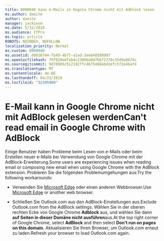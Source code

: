 ```yaml
---
title: 8000048 kann e-Mails in Gogole Chrome nicht mit Adblock lesen
ms.author: daeite
author: daeite
manager: jackiesm
ms.date: 5/31/2018
ms.audience: ITPro
ms.topic: article
ROBOTS: NOINDEX, NOFOLLOW
localization_priority: Normal
ms.custom: 8000048
ms.assetid: d9816744-fb49-4b77-a1ad-3ee648508997
ms.openlocfilehash: 70f920edfab4c2306ba0d7bbf2278c35d9a8674c
ms.sourcegitcommit: 9d78905c512192ffc4675468abd2efc5f2e4baf4
ms.translationtype: MT
ms.contentlocale: de-DE
ms.lasthandoff: 04/23/2019
ms.locfileid: "32395960"
---
```

# <a name="cant-read-email-in-google-chrome-with-adblock"></a><span data-ttu-id="81535-102">E-Mail kann in Google Chrome nicht mit AdBlock gelesen werden</span><span class="sxs-lookup"><span data-stu-id="81535-102">Can't read email in Google Chrome with AdBlock</span></span>

<span data-ttu-id="81535-103">Einige Benutzer haben Probleme beim Lesen von e-Mails oder beim Erstellen neuer e-Mails bei Verwendung von Google Chrome mit der AdBlock-Erweiterung.</span><span class="sxs-lookup"><span data-stu-id="81535-103">Some users are experiencing issues when reading email or composing new email when using Google Chrome with the AdBlock extension.</span></span> <span data-ttu-id="81535-104">Probieren Sie die folgenden Problemumgehungen aus:</span><span class="sxs-lookup"><span data-stu-id="81535-104">Try the following workarounds:</span></span>
  
- <span data-ttu-id="81535-105">Verwenden Sie [Microsoft Edge](https://go.microsoft.com/fwlink/p/?linkid=2001503&amp;clcid=0x409) oder einen anderen Webbrowser.</span><span class="sxs-lookup"><span data-stu-id="81535-105">Use [Microsoft Edge](https://go.microsoft.com/fwlink/p/?linkid=2001503&amp;clcid=0x409) or another web browser.</span></span> 
    
- <span data-ttu-id="81535-106">Schließen Sie Outlook.com aus den AdBlock-Einstellungen aus.</span><span class="sxs-lookup"><span data-stu-id="81535-106">Exclude Outlook.com from the AdBlock settings.</span></span> <span data-ttu-id="81535-107">Wählen Sie in der oberen rechten Ecke von Google Chrome **Adblock** aus, und wählen Sie dann **auf Seiten in dieser Domäne nicht ausführen**aus.</span><span class="sxs-lookup"><span data-stu-id="81535-107">At the top right corner of Google Chrome, select **AdBlock** and then select **Don't run on pages on this domain**.</span></span> <span data-ttu-id="81535-108">Aktualisieren Sie Ihren Browser, um Outlook.com erneut zu laden.</span><span class="sxs-lookup"><span data-stu-id="81535-108">Refresh your browser to load Outlook.com again.</span></span> 
    

